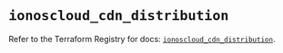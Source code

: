 # `ionoscloud_cdn_distribution`

Refer to the Terraform Registry for docs: [`ionoscloud_cdn_distribution`](https://registry.terraform.io/providers/ionos-cloud/ionoscloud/6.6.7/docs/resources/cdn_distribution).
